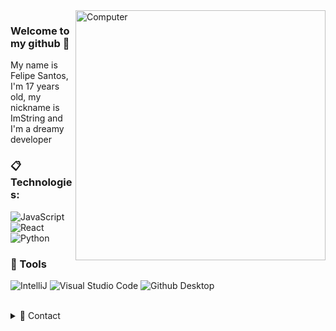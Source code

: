 <img src="https://raw.githubusercontent.com/MicaelliMedeiros/micaellimedeiros/master/image/computer-illustration.png" min-width="400px" max-width="400px" width="400px" align="right" alt="Computer">

### Welcome to my github 💫
My name is Felipe Santos, I'm 17 years old, my nickname is ImString and I'm a dreamy developer

### :clipboard: Technologies:

  ![JavaScript](https://img.shields.io/badge/JavaScript-ffbf00?style=for-the-badge&logo=javascript&logoColor=white)
  ![React](https://img.shields.io/badge/React-2a2c2e?style=for-the-badge&logo=react&logoColor=61dafb)
  ![Python](https://img.shields.io/badge/python-white?style=for-the-badge&logo=python&logoColor=yellow)

### 🚀 Tools

  ![IntelliJ](https://img.shields.io/badge/IntelliJ-000000?style=for-the-badge&logo=intellij-idea&logoColor=blue)
  ![Visual Studio Code](https://img.shields.io/badge/VSCode-008B8B?style=for-the-badge&logo=visual-studio-code&logoColor=blue)
  ![Github Desktop](https://img.shields.io/badge/GitHub_Desktop-gray?style=for-the-badge&logo=github&logoColor=purple)

<br/>

<details>
  <summary>💬 Contact</summary>
   </br>    <img align="left" alt="Discord" target="_blank" width="25px" src="https://raw.githubusercontent.com/anuraghazra/anuraghazra/master/assets/discord-round.svg"/>
  <string>!dark#2557</string>
</details> 
  
<br/>


